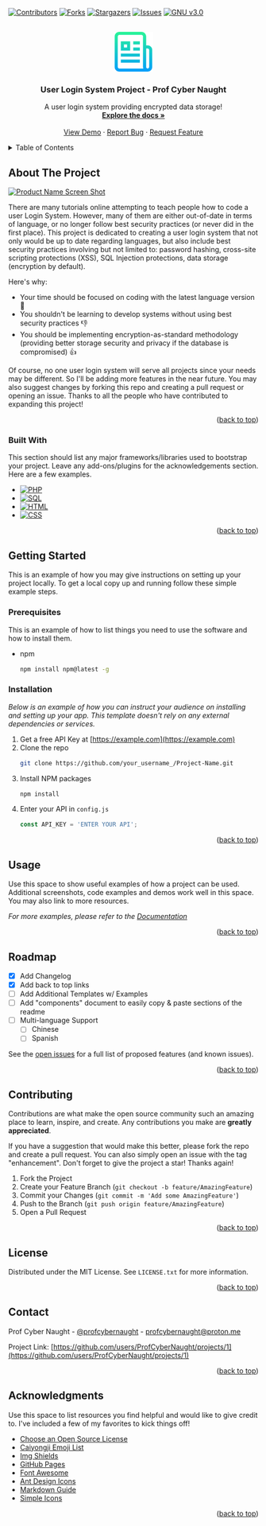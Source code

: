 <!-- This README.md layout style was inspired by 'othneildrew' found here: https://github.com/othneildrew/Best-README-Template -->

<!-- This gives the ability to provide 'back to the top links -->
<a name="readme-top"></a>
<!--
*** Thanks for checking out this User Login Project. If you have a suggestion
*** that would make this better, please fork the repo and create a pull request
*** or simply open an issue with the tag "enhancement", "feature", "bug", "question" and more.
*** Don't forget to give this User Login System Project a star!
*** Thanks again! Now go create something AMAZING too! :D
-->



<!-- PROJECT SHIELDS -->
<!--
*** I'm using markdown "reference style" links for readability.
*** Reference links are enclosed in brackets [ ] instead of parentheses ( ).
*** See the bottom of this document for the declaration of the reference variables
*** for contributors-url, forks-url, etc. This is an optional, concise syntax you may use.
*** https://www.markdownguide.org/basic-syntax/#reference-style-links
-->
[![Contributors][contributors-shield]][contributors-url]
[![Forks][forks-shield]][forks-url]
[![Stargazers][stars-shield]][stars-url]
[![Issues][issues-shield]][issues-url]
[![GNU v3.0][license-shield]][license-url]



<!-- PROJECT LOGO -->
<br />
<div align="center">
  <a href="https://github.com/ProfCyberNaught/php-login-system/">
    <img src="images/procn-user-login-system-logo.png" alt="User Login System Logo" width="80" height="80">
  </a>

  <h3 align="center">User Login System Project - Prof Cyber Naught</h3>

  <p align="center">
    A user login system providing encrypted data storage!
    <br />
    <a href="hhttps://github.com/ProfCyberNaught/php-login-system/"><strong>Explore the docs »</strong></a>
    <br />
    <br />
    <a href="https://github.com/ProfCyberNaught/php-login-system/">View Demo</a>
    ·
    <a href="https://github.com/ProfCyberNaught/php-login-system/issues">Report Bug</a>
    ·
    <a href="https://github.com/ProfCyberNaught/php-login-system/issues">Request Feature</a>
  </p>
</div>



<!-- TABLE OF CONTENTS -->
<details>
  <summary>Table of Contents</summary>
  <ol>
    <li>
      <a href="#about-the-project">About The Project</a>
      <ul>
        <li><a href="#built-with">Built With</a></li>
      </ul>
    </li>
    <li>
      <a href="#getting-started">Getting Started</a>
      <ul>
        <li><a href="#prerequisites">Prerequisites</a></li>
        <li><a href="#installation">Installation</a></li>
      </ul>
    </li>
    <li><a href="#usage">Usage</a></li>
    <li><a href="#roadmap">Roadmap</a></li>
    <li><a href="#contributing">Contributing</a></li>
    <li><a href="#license">License</a></li>
    <li><a href="#contact">Contact</a></li>
    <li><a href="#acknowledgments">Acknowledgments</a></li>
  </ol>
</details>



<!-- ABOUT THE PROJECT -->
## About The Project

[![Product Name Screen Shot][product-screenshot]](https://github.com/ProfCyberNaught/php-login-system/)

There are many tutorials online attempting to teach people how to code a user Login System. However, many of them are either out-of-date in terms of language, or no longer follow best security practices (or never did in the first place). This project is dedicated to creating a user login system that not only would be up to date regarding languages, but also include best security practices involving but not limited to: password hashing, cross-site scripting protections (XSS), SQL Injection protections, data storage (encryption by default).

Here's why:
* Your time should be focused on coding with the latest language version :muscle:
* You shouldn't be learning to develop systems without using best security practices :thumbsdown:
* You should be implementing encryption-as-standard methodology (providing better storage security and privacy if the database is compromised) :thumbsup:

Of course, no one user login system will serve all projects since your needs may be different. So I'll be adding more features in the near future. You may also suggest changes by forking this repo and creating a pull request or opening an issue. Thanks to all the people who have contributed to expanding this project!

<p align="right">(<a href="#readme-top">back to top</a>)</p>



### Built With

This section should list any major frameworks/libraries used to bootstrap your project. Leave any add-ons/plugins for the acknowledgements section. Here are a few examples.

* [![PHP][PHP]][PHP-url]
* [![SQL][SQL]][SQL-url]
* [![HTML][HTML]][HTML-url]
* [![CSS][CSS]][CSS-url]

<p align="right">(<a href="#readme-top">back to top</a>)</p>



<!-- GETTING STARTED -->
## Getting Started

This is an example of how you may give instructions on setting up your project locally.
To get a local copy up and running follow these simple example steps.

### Prerequisites

This is an example of how to list things you need to use the software and how to install them.
* npm
  ```sh
  npm install npm@latest -g
  ```

### Installation

_Below is an example of how you can instruct your audience on installing and setting up your app. This template doesn't rely on any external dependencies or services._

1. Get a free API Key at [https://example.com](https://example.com)
2. Clone the repo
   ```sh
   git clone https://github.com/your_username_/Project-Name.git
   ```
3. Install NPM packages
   ```sh
   npm install
   ```
4. Enter your API in `config.js`
   ```js
   const API_KEY = 'ENTER YOUR API';
   ```

<p align="right">(<a href="#readme-top">back to top</a>)</p>



<!-- USAGE EXAMPLES -->
## Usage

Use this space to show useful examples of how a project can be used. Additional screenshots, code examples and demos work well in this space. You may also link to more resources.

_For more examples, please refer to the [Documentation](https://github.com/ProfCyberNaught/php-login-system/)_

<p align="right">(<a href="#readme-top">back to top</a>)</p>



<!-- ROADMAP -->
## Roadmap

- [x] Add Changelog
- [x] Add back to top links
- [ ] Add Additional Templates w/ Examples
- [ ] Add "components" document to easily copy & paste sections of the readme
- [ ] Multi-language Support
    - [ ] Chinese
    - [ ] Spanish

See the [open issues](https://github.com/ProfCyberNaught/php-login-system/issues) for a full list of proposed features (and known issues).

<p align="right">(<a href="#readme-top">back to top</a>)</p>



<!-- CONTRIBUTING -->
## Contributing

Contributions are what make the open source community such an amazing place to learn, inspire, and create. Any contributions you make are **greatly appreciated**.

If you have a suggestion that would make this better, please fork the repo and create a pull request. You can also simply open an issue with the tag "enhancement".
Don't forget to give the project a star! Thanks again!

1. Fork the Project
2. Create your Feature Branch (`git checkout -b feature/AmazingFeature`)
3. Commit your Changes (`git commit -m 'Add some AmazingFeature'`)
4. Push to the Branch (`git push origin feature/AmazingFeature`)
5. Open a Pull Request

<p align="right">(<a href="#readme-top">back to top</a>)</p>



<!-- LICENSE -->
## License

Distributed under the MIT License. See `LICENSE.txt` for more information.

<p align="right">(<a href="#readme-top">back to top</a>)</p>



<!-- CONTACT -->
## Contact

Prof Cyber Naught - [@profcybernaught](https://infosec.exchange/@ProfCyberNaught) - profcybernaught@proton.me

Project Link: [https://github.com/users/ProfCyberNaught/projects/1](https://github.com/users/ProfCyberNaught/projects/1)

<p align="right">(<a href="#readme-top">back to top</a>)</p>



<!-- ACKNOWLEDGMENTS -->
## Acknowledgments

Use this space to list resources you find helpful and would like to give credit to. I've included a few of my favorites to kick things off!

* [Choose an Open Source License](https://choosealicense.com)
* [Caiyongji Emoji List](https://github.com/caiyongji/emoji-list)
* [Img Shields](https://shields.io)
* [GitHub Pages](https://pages.github.com)
* [Font Awesome](https://fontawesome.com)
* [Ant Design Icons](https://github.com/ant-design/ant-design-icons)
* [Markdown Guide](https://www.markdownguide.org/basic-syntax/)
* [Simple Icons](https://simpleicons.org/)

<p align="right">(<a href="#readme-top">back to top</a>)</p>



<!-- MARKDOWN LINKS & IMAGES -->
<!-- https://www.markdownguide.org/basic-syntax/#reference-style-links -->
[contributors-shield]: https://img.shields.io/github/contributors/ProfCyberNaught/php-login-system.svg?style=for-the-badge
[contributors-url]: https://github.com/ProfCyberNaught/php-login-system/graphs/contributors
[forks-shield]: https://img.shields.io/github/forks/ProfCyberNaught/php-login-system.svg?style=for-the-badge
[forks-url]: https://github.com/ProfCyberNaught/php-login-system/network/members
[stars-shield]: https://img.shields.io/github/stars/ProfCyberNaught/php-login-system.svg?style=for-the-badge
[stars-url]: https://github.com/ProfCyberNaught/php-login-system/stargazers
[issues-shield]: https://img.shields.io/github/issues/ProfCyberNaught/php-login-system.svg?style=for-the-badge
[issues-url]: https://github.com/ProfCyberNaught/php-login-system/issues
[license-shield]: https://img.shields.io/github/license/ProfCyberNaught/php-login-system.svg?style=for-the-badge
[license-url]: https://github.com/ProfCyberNaught/php-login-system/blob/main/LICENSE
[product-screenshot]: images/screenshot.png
[PHP]: https://img.shields.io/badge/PHP-000000?style=for-the-badge&logo=PHP&logoColor=purple
[PHP-url]: https://www.php.net/
[HTML]: https://img.shields.io/badge/html-000000?style=for-the-badge&logo=HTML5&logoColor=E34F26
[HTML-url]: https://www.w3schools.com/html/
[CSS]: https://img.shields.io/badge/CSS-000000?style=for-the-badge&logo=CSS3&logoColor=1572B6
[CSS-url]: https://www.w3schools.com/Css/
[SQL]: https://img.shields.io/badge/MySQL-000000?style=for-the-badge&logo=MySQL&logoColor=4479A1
[SQL-url]: https://www.w3schools.com/sql/

